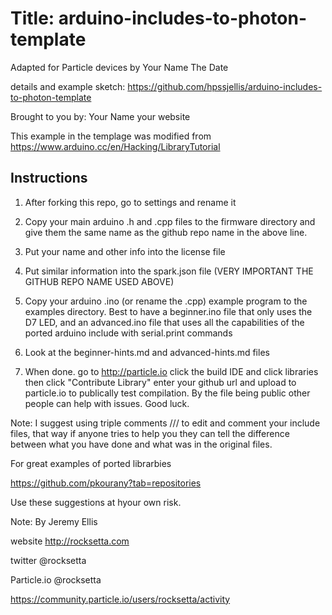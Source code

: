 Title: arduino-includes-to-photon-template
====

Adapted for Particle devices by Your Name The Date

details and example sketch: https://github.com/hpssjellis/arduino-includes-to-photon-template

Brought to you by: Your Name       your website

This example in the templage was modified from https://www.arduino.cc/en/Hacking/LibraryTutorial



Instructions
----


1. After forking this repo, go to settings and rename it


1. Copy your main arduino .h and .cpp files to the firmware directory and give them the same name as the github repo name in the above line.

1. Put your name and other info into the license file

1. Put similar information into the spark.json file (VERY IMPORTANT THE GITHUB REPO NAME USED ABOVE)

1. Copy your arduino .ino (or rename the .cpp) example program to the examples directory. Best to have a beginner.ino file that only uses the D7 LED, and an advanced.ino file that uses all the capabilities of the ported arduino include with serial.print commands

1. Look at the beginner-hints.md and advanced-hints.md files

1. When done. go to http://particle.io click the build IDE and click libraries then click "Contribute Library" enter your github url and upload to particle.io to publically test compilation. By the file being public other people can help with issues. Good luck.


Note: I suggest using triple comments /// to edit and comment your include files, that way if anyone tries to help you they can tell the difference between what you have done and what was in the original files.



For great examples of ported librarbies

https://github.com/pkourany?tab=repositories


Use these suggestions at hyour own risk.



Note: By Jeremy Ellis

website http://rocksetta.com

twitter @rocksetta

Particle.io @rocksetta

https://community.particle.io/users/rocksetta/activity
